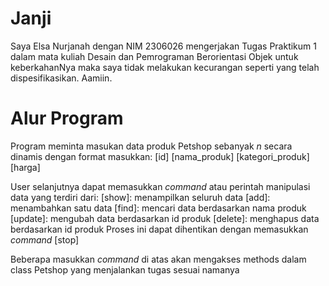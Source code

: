 # Janji
Saya Elsa Nurjanah dengan NIM 2306026 mengerjakan Tugas Praktikum 1 dalam mata kuliah Desain dan Pemrograman Berorientasi Objek untuk keberkahanNya maka saya tidak melakukan kecurangan seperti yang telah dispesifikasikan. Aamiin.

# Alur Program
Program meminta masukan data produk Petshop sebanyak _n_ secara dinamis dengan format masukkan: [id] [nama_produk] [kategori_produk] [harga]

User selanjutnya dapat memasukkan _command_ atau perintah manipulasi data yang terdiri dari:
[show]: menampilkan seluruh data
[add]: menambahkan satu data
[find]: mencari data berdasarkan nama produk
[update]: mengubah data berdasarkan id produk
[delete]: menghapus data berdasarkan id produk
Proses ini dapat dihentikan dengan memasukkan _command_ [stop]

Beberapa masukkan _command_ di atas akan mengakses methods dalam class Petshop yang menjalankan tugas sesuai namanya
